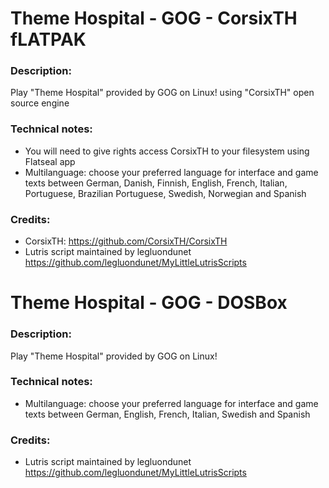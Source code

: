 # Theme Hospital - GOG - CorsixTH fLATPAK
### Description:
Play "Theme Hospital" provided by GOG on Linux! using "CorsixTH" open source engine
### Technical notes:
- You will need to give rights access CorsixTH to your filesystem using Flatseal app
- Multilanguage: choose your preferred language for interface and game texts between German, Danish, Finnish, English, French, Italian, Portuguese, Brazilian Portuguese, Swedish, Norwegian and Spanish
### Credits:
- CorsixTH: https://github.com/CorsixTH/CorsixTH
- Lutris script maintained by legluondunet https://github.com/legluondunet/MyLittleLutrisScripts


# Theme Hospital - GOG - DOSBox
### Description:
Play "Theme Hospital" provided by GOG on Linux!
### Technical notes:
- Multilanguage: choose your preferred language for interface and game texts between German, English, French, Italian, Swedish and Spanish
### Credits:
- Lutris script maintained by legluondunet https://github.com/legluondunet/MyLittleLutrisScripts

